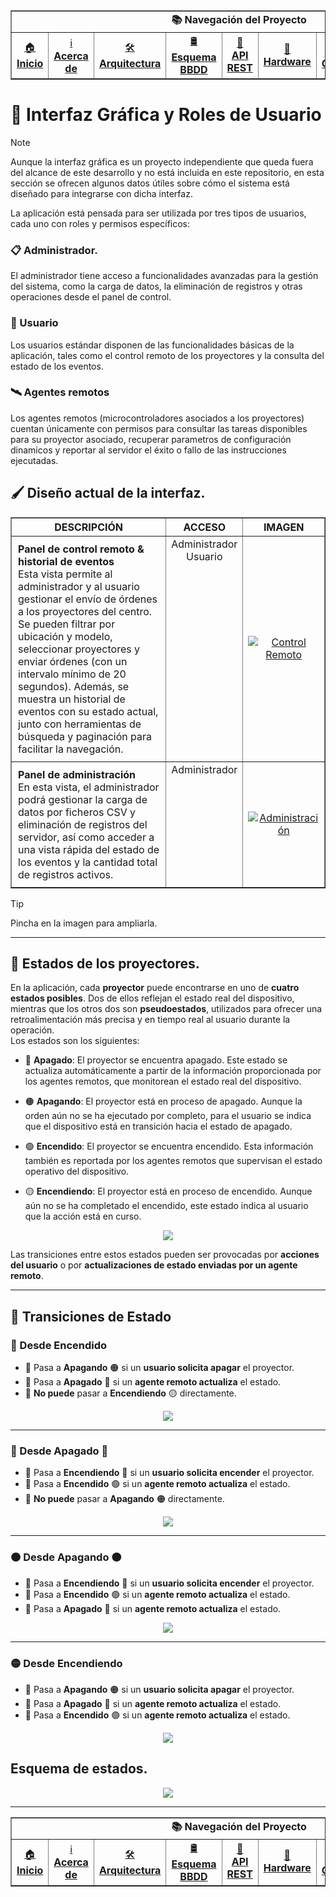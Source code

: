 <div align="center">
  <table border="1" cellpadding="10" cellspacing="0">
    <tr>
      <td colspan="9" align="center"><strong>📚 Navegación del Proyecto</strong></td>
    </tr>
    <tr>
      <td align="center"><a href="../../../../README.md">🏠<br><strong>Inicio</strong></a></td>
      <td align="center"><a href="./acerca-del-proyecto.md">ℹ️<br><strong>Acerca de</strong></a></td>
      <td align="center"><a href="./arquitectura-y-flujo.md">🛠️<br><strong>Arquitectura</strong></a></td>
      <td align="center"><a href="./esquema-y-tablas.md">🛢️<br><strong>Esquema BBDD</strong></a></td>
      <!-- <td align="center"><a href="./interfaz-grafica-y-roles.md">🎨<br><strong>Interfaz</strong></a></td> -->
      <td align="center"><a href="./api-rest.md">📡<br><strong>API REST</strong></a></td>
      <td align="center"><a href="./hardware-especial.md">🧰<br><strong>Hardware</strong></a></td>
      <td align="center"><a href="./codificacion.md">📟<br><strong>Codificación</strong></a></td>
      <td align="center"><a href="./instrucciones-de-uso.md">📄<br><strong>Instrucciones</strong></a></td>
    </tr>
  </table>

</div>

<a name="interfaz"></a>   
# 🎨 Interfaz Gráfica y Roles de Usuario
>[!NOTE]
>Aunque la interfaz gráfica es un proyecto independiente que queda fuera del alcance de este desarrollo y no está incluida en este repositorio, en esta sección se ofrecen algunos datos útiles sobre cómo el sistema está diseñado para integrarse con dicha interfaz.

La aplicación está pensada para ser utilizada por tres tipos de usuarios, cada uno con roles y permisos específicos:
    
<a name="administrador"></a>   
### 📋 Administrador.
El administrador tiene acceso a funcionalidades avanzadas para la gestión del sistema, como la carga de datos, la eliminación de registros y otras operaciones desde el panel de control.

<a name="usuario"></a>   
### 👱 Usuario
Los usuarios estándar disponen de las funcionalidades básicas de la aplicación, tales como el control remoto de los proyectores y la consulta del estado de los eventos.

<a name="agentes-remotos"></a>   
### 🛰️ Agentes remotos
Los agentes remotos (microcontroladores asociados a los proyectores) cuentan únicamente con permisos para consultar las tareas disponibles para su proyector asociado, recuperar parametros de configuración dinamicos y reportar al servidor el éxito o fallo de las instrucciones ejecutadas.

<a name="diseño-actual-de-la-interfaz"></a>   
## 🖌️ Diseño actual de la interfaz.
<table border="1" style="width: 100%; table-layout: fixed;">
  <thead>
    <tr>
      <th>DESCRIPCIÓN</th>
      <th>ACCESO</th>
      <th>IMAGEN</th>
    </tr>
  </thead>
  <tbody>
    <!-- Eventos -->
    <!-- Control Remoto -->
    <tr>
      <td style="padding: 10px; vertical-align: top;">
        <strong>Panel de control remoto & historial de eventos</strong><br>
      Esta vista permite al administrador y al usuario gestionar el envío de órdenes a los proyectores del centro. Se pueden filtrar por ubicación y modelo, seleccionar proyectores y enviar órdenes (con un intervalo mínimo de 20 segundos). Además, se muestra un historial de eventos con su estado actual, junto con herramientas de búsqueda y paginación para facilitar la navegación.
      </td>
      <td style="text-align: center; vertical-align: top;">Administrador<br/>Usuario</td>
      <td style="text-align: center;">
        <a href="https://github.com/user-attachments/assets/0bfa32ae-2771-4b4c-ac0d-2c54afe61c08" target="_blank">
          <img src="https://github.com/user-attachments/assets/0bfa32ae-2771-4b4c-ac0d-2c54afe61c08" alt="Control Remoto">
        </a>
      </td>
    </tr>    
    <!-- Administración -->
    <tr>
      <td style="padding: 10px; vertical-align: top;">
        <strong>Panel de administración</strong><br>
        En esta vista, el administrador podrá gestionar la carga de datos por ficheros CSV y eliminación de registros del servidor, así como acceder a una vista rápida del estado de los eventos y la cantidad total de registros activos.
      </td>
      <td style="text-align: center; vertical-align: top;">Administrador</td>
      <td style="text-align: center;">
        <a href="https://github.com/user-attachments/assets/6424556c-013c-4cb4-9eda-1474585af597" target="_blank">
          <img src="https://github.com/user-attachments/assets/6424556c-013c-4cb4-9eda-1474585af597" alt="Administración">
        </a>
      </td>
    </tr>
  </tbody>
</table>

>[!TIP]
>Pincha en la imagen para ampliarla.</p>
    
--- 

## 🎥 Estados de los proyectores.
En la aplicación, cada **proyector** puede encontrarse en uno de **cuatro estados posibles**. Dos de ellos reflejan el estado real del dispositivo, mientras que los otros dos son **pseudoestados**, utilizados para ofrecer una retroalimentación más precisa y en tiempo real al usuario durante la operación.   
Los estados son los siguientes:

- 🔴 **Apagado**: El proyector se encuentra apagado. Este estado se actualiza automáticamente a partir de la información proporcionada por los agentes remotos, que monitorean el estado real del dispositivo.

- 🟠 **Apagando**: El proyector está en proceso de apagado. Aunque la orden aún no se ha ejecutado por completo, para el usuario se indica que el dispositivo está en transición hacia el estado de apagado.

- 🟢 **Encendido**: El proyector se encuentra encendido. Esta información también es reportada por los agentes remotos que supervisan el estado operativo del dispositivo.

- 🟡 **Encendiendo**: El proyector está en proceso de encendido. Aunque aún no se ha completado el encendido, este estado indica al usuario que la acción está en curso.

<p align=center>
  <img src="https://github.com/user-attachments/assets/0baadd8f-c539-4130-b7a5-b6da42b770c9"/>
</p>
        
Las transiciones entre estos estados pueden ser provocadas por **acciones del usuario** o por **actualizaciones de estado enviadas por un agente remoto**.

---

## 🔄 Transiciones de Estado

### 🔵 Desde **Encendido**
- 🔻 Pasa a **Apagando** 🟠 si un **usuario solicita apagar** el proyector.
- 🔻 Pasa a **Apagado** 🔴 si un **agente remoto actualiza** el estado.
- 🚫 **No puede** pasar a **Encendiendo** 🟡 directamente.
    
<p align=center>
  <img src="https://github.com/user-attachments/assets/7683ddaf-2141-43bd-acfe-170dbe808993"/>
</p>


---

### 🔴 Desde **Apagado** 🔴
- 🔺 Pasa a **Encendiendo** 🔵   si un **usuario solicita encender** el proyector.
- 🔺 Pasa a **Encendido** 🟢 si un **agente remoto actualiza** el estado.
- 🚫 **No puede** pasar a **Apagando** 🟠 directamente.
   
<p align=center>
  <img src="https://github.com/user-attachments/assets/74abd5f8-5cd0-4f1d-b7af-282f37ac0de7"/>
</p>


---

### 🟠 Desde **Apagando** 🟠
- 🔺 Pasa a **Encendiendo** 🔵  si un **usuario solicita encender** el proyector.
- 🔁 Pasa a **Encendido** 🟢 si un **agente remoto actualiza** el estado.
- 🔻 Pasa a **Apagado** 🔴 si un **agente remoto actualiza** el estado.
    
<p align=center>
  <img src="https://github.com/user-attachments/assets/91c58d2c-3d02-40a8-ae8e-5455ea5faf7e"/>
</p>

---
   
### 🟡 Desde **Encendiendo**
- 🔻 Pasa a **Apagando** 🟠 si un **usuario solicita apagar** el proyector.
- 🔻 Pasa a **Apagado** 🔴 si un **agente remoto actualiza** el estado.
- 🔁 Pasa a **Encendido** 🟢 si un **agente remoto actualiza** el estado.

<p align=center>
  <img src="https://github.com/user-attachments/assets/23fefdf8-95c4-4db2-853f-9ddee160018b"/>
</p>

## Esquema de estados.
<p align=center>
  <img src="https://github.com/user-attachments/assets/419958dc-c25e-4b2f-a583-83906fbaedfe"/>
</p>
    
---

   

<div align="center">
  <table border="1" cellpadding="10" cellspacing="0">
    <tr>
      <td colspan="9" align="center"><strong>📚 Navegación del Proyecto</strong></td>
    </tr>
    <tr>
      <td align="center"><a href="../../../../README.md">🏠<br><strong>Inicio</strong></a></td>
      <td align="center"><a href="./acerca-del-proyecto.md">ℹ️<br><strong>Acerca de</strong></a></td>
      <td align="center"><a href="./arquitectura-y-flujo.md">🛠️<br><strong>Arquitectura</strong></a></td>
      <td align="center"><a href="./esquema-y-tablas.md">🛢️<br><strong>Esquema BBDD</strong></a></td>
      <!-- <td align="center"><a href="./interfaz-grafica-y-roles.md">🎨<br><strong>Interfaz</strong></a></td> -->
      <td align="center"><a href="./api-rest.md">📡<br><strong>API REST</strong></a></td>
      <td align="center"><a href="./hardware-especial.md">🧰<br><strong>Hardware</strong></a></td>
      <td align="center"><a href="./codificacion.md">📟<br><strong>Codificación</strong></a></td>
      <td align="center"><a href="./instrucciones-de-uso.md">📄<br><strong>Instrucciones</strong></a></td>
    </tr>
  </table>

</div>
